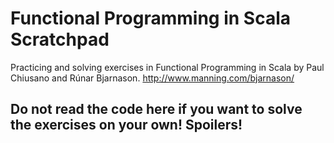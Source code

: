 Functional Programming in Scala Scratchpad
==========================================

Practicing and solving exercises in Functional Programming in Scala by Paul Chiusano and Rúnar Bjarnason.
http://www.manning.com/bjarnason/

Do not read the code here if you want to solve the exercises on your own! Spoilers!
-----------------------------------------------------------------------------------

